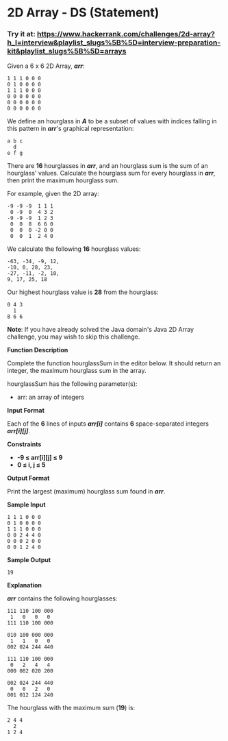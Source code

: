 # 2D Array - DS (Statement)

### Try it at: https://www.hackerrank.com/challenges/2d-array?h_l=interview&playlist_slugs%5B%5D=interview-preparation-kit&playlist_slugs%5B%5D=arrays
Given a 6 x 6 2D Array, ***arr***:
```
1 1 1 0 0 0
0 1 0 0 0 0
1 1 1 0 0 0
0 0 0 0 0 0
0 0 0 0 0 0
0 0 0 0 0 0
```

We define an hourglass in ***A*** to be a subset of values with indices falling in this pattern in ***arr***'s graphical representation:
```
a b c
  d
e f g
```

There are **16** hourglasses in ***arr***, and an hourglass sum is the sum of an hourglass' values. Calculate the hourglass sum for every hourglass in ***arr***, then print the maximum hourglass sum.

For example, given the 2D array:

```
-9 -9 -9  1 1 1 
 0 -9  0  4 3 2
-9 -9 -9  1 2 3
 0  0  8  6 6 0
 0  0  0 -2 0 0
 0  0  1  2 4 0
 ```
 
 We calculate the following **16** hourglass values:
 
```
-63, -34, -9, 12, 
-10, 0, 28, 23, 
-27, -11, -2, 10, 
9, 17, 25, 18
```

Our highest hourglass value is **28** from the hourglass:

```
0 4 3
  1
8 6 6
```

**Note**: If you have already solved the Java domain's Java 2D Array challenge, you may wish to skip this challenge.

**Function Description**

Complete the function hourglassSum in the editor below. It should return an integer, the maximum hourglass sum in the array.

hourglassSum has the following parameter(s):

* arr: an array of integers

**Input Format**

Each of the **6** lines of inputs ***arr[i]*** contains **6** space-separated integers ***arr[i][j]***.

**Constraints**

* **-9 &le; arr[i][j] &le; 9**
* **0 &le; i, j &le; 5**

**Output Format**

Print the largest (maximum) hourglass sum found in ***arr***.

**Sample Input**

```
1 1 1 0 0 0
0 1 0 0 0 0
1 1 1 0 0 0
0 0 2 4 4 0
0 0 0 2 0 0
0 0 1 2 4 0
```

**Sample Output**

```
19
```

**Explanation**

***arr*** contains the following hourglasses:

```
111 110 100 000
 1   0   0   0
111 110 100 000

010 100 000 000
 1   1   0   0
002 024 244 440

111 110 100 000
 0   2   4   4
000 002 020 200

002 024 244 440
 0   0   2   0
001 012 124 240
```

The hourglass with the maximum sum (**19**) is:

```
2 4 4
  2
1 2 4
```
